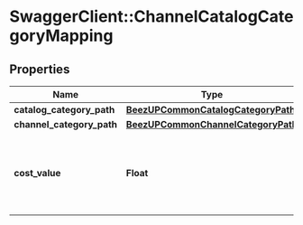 # SwaggerClient::ChannelCatalogCategoryMapping

## Properties
Name | Type | Description | Notes
------------ | ------------- | ------------- | -------------
**catalog_category_path** | [**BeezUPCommonCatalogCategoryPath**](BeezUPCommonCatalogCategoryPath.md) |  | 
**channel_category_path** | [**BeezUPCommonChannelCategoryPath**](BeezUPCommonChannelCategoryPath.md) |  | 
**cost_value** | **Float** | In case of CPC_ByCategory or CPA_ByCategory cost type, you have to indicate the cost value. | [optional] 


